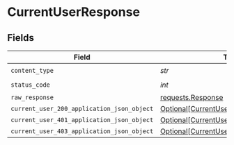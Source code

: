 # CurrentUserResponse


## Fields

| Field                                                                                               | Type                                                                                                | Required                                                                                            | Description                                                                                         |
| --------------------------------------------------------------------------------------------------- | --------------------------------------------------------------------------------------------------- | --------------------------------------------------------------------------------------------------- | --------------------------------------------------------------------------------------------------- |
| `content_type`                                                                                      | *str*                                                                                               | :heavy_check_mark:                                                                                  | N/A                                                                                                 |
| `status_code`                                                                                       | *int*                                                                                               | :heavy_check_mark:                                                                                  | N/A                                                                                                 |
| `raw_response`                                                                                      | [requests.Response](https://requests.readthedocs.io/en/latest/api/#requests.Response)               | :heavy_minus_sign:                                                                                  | N/A                                                                                                 |
| `current_user_200_application_json_object`                                                          | [Optional[CurrentUser200ApplicationJSON]](../../models/operations/currentuser200applicationjson.md) | :heavy_minus_sign:                                                                                  | OK                                                                                                  |
| `current_user_401_application_json_object`                                                          | [Optional[CurrentUser401ApplicationJSON]](../../models/operations/currentuser401applicationjson.md) | :heavy_minus_sign:                                                                                  | Unauthenticated                                                                                     |
| `current_user_403_application_json_object`                                                          | [Optional[CurrentUser403ApplicationJSON]](../../models/operations/currentuser403applicationjson.md) | :heavy_minus_sign:                                                                                  | Forbidden                                                                                           |